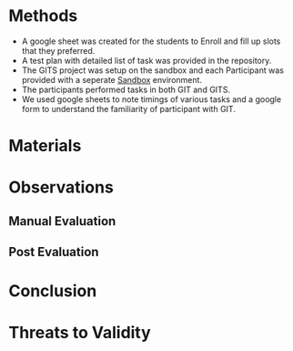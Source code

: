 # Methods
* A google sheet was created for the students to Enroll and fill up slots that they preferred.
* A test plan with detailed list of task was provided in the repository.
* The GITS project was setup on the sandbox and each Participant was provided with a seperate [Sandbox](https://bit.ly/32xYiwM) environment.
* The participants performed tasks in both GIT and GITS.
* We used google sheets to note timings of various tasks and a google form to understand the familiarity of participant with GIT.

# Materials
# Observations
  ## Manual Evaluation
  ## Post Evaluation
# Conclusion
# Threats to Validity
